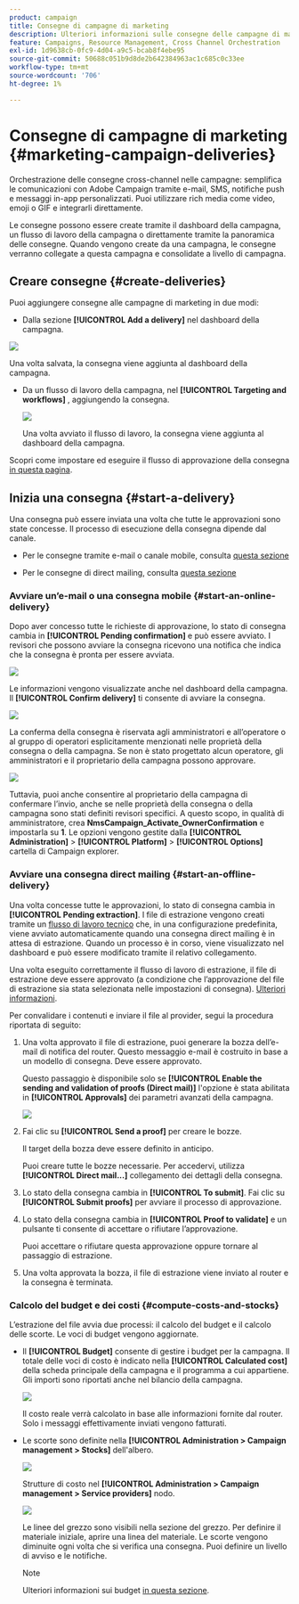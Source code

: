 ```yaml
---
product: campaign
title: Consegne di campagne di marketing
description: Ulteriori informazioni sulle consegne delle campagne di marketing
feature: Campaigns, Resource Management, Cross Channel Orchestration
exl-id: 1d9638cb-0fc9-4d04-a9c5-bcab8f4ebe95
source-git-commit: 50688c051b9d8de2b642384963ac1c685c0c33ee
workflow-type: tm+mt
source-wordcount: '706'
ht-degree: 1%

---
```


# Consegne di campagne di marketing {#marketing-campaign-deliveries}

Orchestrazione delle consegne cross-channel nelle campagne: semplifica le comunicazioni con Adobe Campaign tramite e-mail, SMS, notifiche push e messaggi in-app personalizzati. Puoi utilizzare rich media come video, emoji o GIF e integrarli direttamente.

Le consegne possono essere create tramite il dashboard della campagna, un flusso di lavoro della campagna o direttamente tramite la panoramica delle consegne. Quando vengono create da una campagna, le consegne verranno collegate a questa campagna e consolidate a livello di campagna.

## Creare consegne {#create-deliveries}

Puoi aggiungere consegne alle campagne di marketing in due modi:

* Dalla sezione **[!UICONTROL Add a delivery]** nel dashboard della campagna.

![](assets/campaign_op_add_delivery.png)

Una volta salvata, la consegna viene aggiunta al dashboard della campagna.

* Da un flusso di lavoro della campagna, nel **[!UICONTROL Targeting and workflows]** , aggiungendo la consegna.

   ![](assets/campaign-wf-delivery.png)

   Una volta avviato il flusso di lavoro, la consegna viene aggiunta al dashboard della campagna.

Scopri come impostare ed eseguire il flusso di approvazione della consegna [in questa pagina](marketing-campaign-approval.md).

## Inizia una consegna {#start-a-delivery}

Una consegna può essere inviata una volta che tutte le approvazioni sono state concesse. Il processo di esecuzione della consegna dipende dal canale.

* Per le consegne tramite e-mail o canale mobile, consulta [questa sezione](#start-an-online-delivery)

* Per le consegne di direct mailing, consulta [questa sezione](#start-an-offline-delivery)

### Avviare un’e-mail o una consegna mobile {#start-an-online-delivery}

Dopo aver concesso tutte le richieste di approvazione, lo stato di consegna cambia in **[!UICONTROL Pending confirmation]** e può essere avviato. I revisori che possono avviare la consegna ricevono una notifica che indica che la consegna è pronta per essere avviata.

![](assets/confirm-delivery.png)

Le informazioni vengono visualizzate anche nel dashboard della campagna. Il **[!UICONTROL Confirm delivery]** ti consente di avviare la consegna.

![](assets/confirm-delivery-from-dashboard.png)

La conferma della consegna è riservata agli amministratori e all’operatore o al gruppo di operatori esplicitamente menzionati nelle proprietà della consegna o della campagna. Se non è stato progettato alcun operatore, gli amministratori e il proprietario della campagna possono approvare.

![](assets/select-delivery-reviewers.png)

Tuttavia, puoi anche consentire al proprietario della campagna di confermare l’invio, anche se nelle proprietà della consegna o della campagna sono stati definiti revisori specifici. A questo scopo, in qualità di amministratore, crea **NmsCampaign_Activate_OwnerConfirmation** e impostarla su **1**. Le opzioni vengono gestite dalla **[!UICONTROL Administration]** > **[!UICONTROL Platform]** > **[!UICONTROL Options]** cartella di Campaign explorer.


### Avviare una consegna direct mailing {#start-an-offline-delivery}

Una volta concesse tutte le approvazioni, lo stato di consegna cambia in **[!UICONTROL Pending extraction]**. I file di estrazione vengono creati tramite un [flusso di lavoro tecnico](../workflow/technical-workflows.md) che, in una configurazione predefinita, viene avviato automaticamente quando una consegna direct mailing è in attesa di estrazione. Quando un processo è in corso, viene visualizzato nel dashboard e può essere modificato tramite il relativo collegamento.

Una volta eseguito correttamente il flusso di lavoro di estrazione, il file di estrazione deve essere approvato (a condizione che l’approvazione del file di estrazione sia stata selezionata nelle impostazioni di consegna). [Ulteriori informazioni](marketing-campaign-approval.md#approving-an-extraction-file).

Per convalidare i contenuti e inviare il file al provider, segui la procedura riportata di seguito:

1. Una volta approvato il file di estrazione, puoi generare la bozza dell’e-mail di notifica del router. Questo messaggio e-mail è costruito in base a un modello di consegna. Deve essere approvato.

   Questo passaggio è disponibile solo se **[!UICONTROL Enable the sending and validation of proofs (Direct mail)]** l&#39;opzione è stata abilitata in **[!UICONTROL Approvals]** dei parametri avanzati della campagna.

   ![](assets/enable-proof-validation.png)

1. Fai clic su **[!UICONTROL Send a proof]** per creare le bozze.

   Il target della bozza deve essere definito in anticipo.

   Puoi creare tutte le bozze necessarie. Per accedervi, utilizza **[!UICONTROL Direct mail...]** collegamento dei dettagli della consegna.

1. Lo stato della consegna cambia in **[!UICONTROL To submit]**. Fai clic su **[!UICONTROL Submit proofs]** per avviare il processo di approvazione.

1. Lo stato della consegna cambia in **[!UICONTROL Proof to validate]** e un pulsante ti consente di accettare o rifiutare l’approvazione.

   Puoi accettare o rifiutare questa approvazione oppure tornare al passaggio di estrazione.

1. Una volta approvata la bozza, il file di estrazione viene inviato al router e la consegna è terminata.

### Calcolo del budget e dei costi {#compute-costs-and-stocks}

L’estrazione del file avvia due processi: il calcolo del budget e il calcolo delle scorte. Le voci di budget vengono aggiornate.

* Il **[!UICONTROL Budget]** consente di gestire i budget per la campagna. Il totale delle voci di costo è indicato nella **[!UICONTROL Calculated cost]** della scheda principale della campagna e il programma a cui appartiene. Gli importi sono riportati anche nel bilancio della campagna.

   ![](assets/campaign-budget-tab.png)

   Il costo reale verrà calcolato in base alle informazioni fornite dal router. Solo i messaggi effettivamente inviati vengono fatturati.

* Le scorte sono definite nella **[!UICONTROL Administration > Campaign management > Stocks]** dell&#39;albero.

   ![](assets/campaign-stocks.png)

   Strutture di costo nel **[!UICONTROL Administration > Campaign management > Service providers]** nodo.

   ![](assets/campaign-service-providers.png)

   Le linee del grezzo sono visibili nella sezione del grezzo. Per definire il materiale iniziale, aprire una linea del materiale. Le scorte vengono diminuite ogni volta che si verifica una consegna. Puoi definire un livello di avviso e le notifiche.


   >[!NOTE]
   >
   >Ulteriori informazioni sui budget [in questa sezione](providers--stocks-and-budgets.md).
